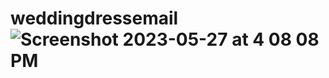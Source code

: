 # weddingdressemail![Screenshot 2023-05-27 at 4 08 08 PM](https://github.com/sprosperdev/weddingdressemail/assets/64977359/c0854075-5665-4274-9929-04ccd24ce83d)
